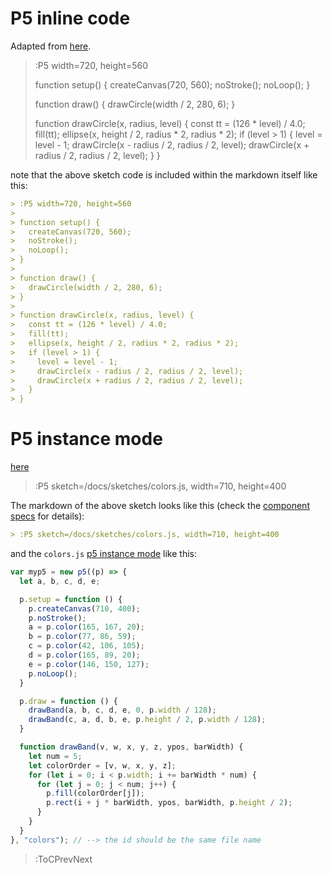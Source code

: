 # P5 inline code

Adapted from [here](https://p5js.org/examples/structure-recursion.html).

> :P5 width=720, height=560
>
> function setup() {
>   createCanvas(720, 560);
>   noStroke();
>   noLoop();
> }
> 
> function draw() {
>   drawCircle(width / 2, 280, 6);
> }
> 
> function drawCircle(x, radius, level) {
>   const tt = (126 * level) / 4.0;
>   fill(tt);
>   ellipse(x, height / 2, radius * 2, radius * 2);
>   if (level > 1) {
>     level = level - 1;
>     drawCircle(x - radius / 2, radius / 2, level);
>     drawCircle(x + radius / 2, radius / 2, level);
>   }
> }

note that the above sketch code is included within the markdown itself like this:

```md
> :P5 width=720, height=560
>
> function setup() {
>   createCanvas(720, 560);
>   noStroke();
>   noLoop();
> }
> 
> function draw() {
>   drawCircle(width / 2, 280, 6);
> }
> 
> function drawCircle(x, radius, level) {
>   const tt = (126 * level) / 4.0;
>   fill(tt);
>   ellipse(x, height / 2, radius * 2, radius * 2);
>   if (level > 1) {
>     level = level - 1;
>     drawCircle(x - radius / 2, radius / 2, level);
>     drawCircle(x + radius / 2, radius / 2, level);
>   }
> }
```

# P5 instance mode

[here](https://p5js.org/examples/color-relativity.html)

> :P5 sketch=/docs/sketches/colors.js, width=710, height=400

The markdown of the above sketch looks like this (check the [component specs](/docs/snippets/component) for details):

```markdown
> :P5 sketch=/docs/sketches/colors.js, width=710, height=400
```

and the `colors.js` [p5 instance mode](https://github.com/processing/p5.js/wiki/Global-and-instance-mode) like this:

```js | colors.js
var myp5 = new p5((p) => {
  let a, b, c, d, e;

  p.setup = function () {
    p.createCanvas(710, 400);
    p.noStroke();
    a = p.color(165, 167, 20);
    b = p.color(77, 86, 59);
    c = p.color(42, 106, 105);
    d = p.color(165, 89, 20);
    e = p.color(146, 150, 127);
    p.noLoop();
  }

  p.draw = function () {
    drawBand(a, b, c, d, e, 0, p.width / 128);
    drawBand(c, a, d, b, e, p.height / 2, p.width / 128);
  }

  function drawBand(v, w, x, y, z, ypos, barWidth) {
    let num = 5;
    let colorOrder = [v, w, x, y, z];
    for (let i = 0; i < p.width; i += barWidth * num) {
      for (let j = 0; j < num; j++) {
        p.fill(colorOrder[j]);
        p.rect(i + j * barWidth, ypos, barWidth, p.height / 2);
      }
    }
  }
}, "colors"); // --> the id should be the same file name
```

> :ToCPrevNext